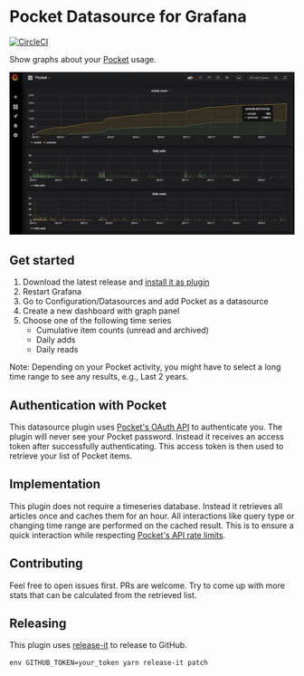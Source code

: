 # Pocket Datasource for Grafana

[![CircleCI](https://circleci.com/gh/davkal/pocket-datasource/tree/master.svg?style=svg)](https://circleci.com/gh/davkal/pocket-datasource/tree/master)

Show graphs about your [Pocket](https://getpocket.com/) usage.

![Screenshot](src/img/pocket-screenshot.png?raw=true)

## Get started

1. Download the latest release and [install it as plugin](http://docs.grafana.org/plugins/installation/)
2. Restart Grafana
3. Go to Configuration/Datasources and add Pocket as a datasource
4. Create a new dashboard with graph panel
5. Choose one of the following time series
   - Cumulative item counts (unread and archived)
   - Daily adds
   - Daily reads
   
Note: Depending on your Pocket activity, you might have to select a long time range to see any results, e.g., Last 2 years.

## Authentication with Pocket

This datasource plugin uses [Pocket's OAuth API](https://getpocket.com/developer/docs/authentication) to authenticate you. The plugin will never see your Pocket password. Instead it receives an access token after successfully authenticating. This access token is then used to retrieve your list of Pocket items.

## Implementation

This plugin does not require a timeseries database.
Instead it retrieves all articles once and caches them for an hour.
All interactions like query type or changing time range are performed on the cached result.
This is to ensure a quick interaction while respecting [Pocket's API rate limits](https://getpocket.com/developer/docs/rate-limits).

## Contributing

Feel free to open issues first.
PRs are welcome.
Try to come up with more stats that can be calculated from the retrieved list.

## Releasing

This plugin uses [release-it](https://github.com/webpro/release-it) to release to GitHub.

```
env GITHUB_TOKEN=your_token yarn release-it patch
```
